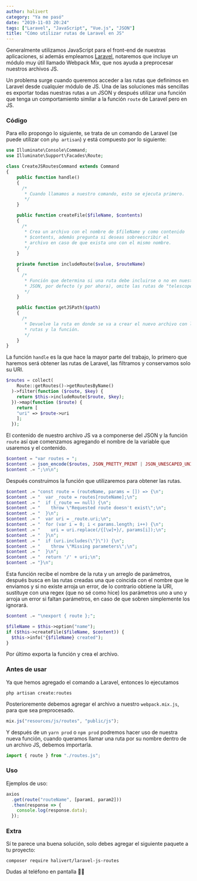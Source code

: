 ```yaml
---
author: halivert
category: "Ya me pasó"
date: "2019-11-03 20:24"
tags: ["Laravel", "JavaScript", "Vue.js", "JSON"]
title: "Cómo utilizar rutas de Laravel en JS"
---
```


Generalmente utilizamos JavaScript para el front-end de nuestras aplicaciones,
si además empleamos [Laravel][1], notaremos que incluye un módulo muy útil
llamado Webpack Mix, que nos ayuda a preprocesar nuestros archivos JS.

<!-- Seguir leyendo -->

Un problema surge cuando queremos acceder a las rutas que definimos en Laravel
desde cualquier módulo de JS. Una de las soluciones más sencillas es exportar
todas nuestras rutas a un JSON y después utilizar una función que tenga un
comportamiento similar a la función `route` de Laravel pero en JS.

### Código
Para ello propongo lo siguiente, se trata de un comando de Laravel (se puede
utilizar con `php artisan`) y está compuesto por lo siguiente:

```php
use Illuminate\Console\Command;
use Illuminate\Support\Facades\Route;

class CreateJSRoutesCommand extends Command
{
    public function handle()
    {
      /*
       * Cuando llamamos a nuestro comando, esto se ejecuta primero.
       */
    }

    public function createFile($fileName, $contents)
    {
      /*
       * Crea un archivo con el nombre de $fileName y como contenido
       * $contents, además pregunta si deseas sobreescribir el
       * archivo en caso de que exista uno con el mismo nombre.
       */
    }

    private function includeRoute($value, $routeName)
    {
      /*
       * Función que determina si una ruta debe incluirse o no en nuestro
       * JSON, por defecto (y por ahora), omite las rutas de "telescope".
       */
    }

    public function getJSPath($path)
    {
      /*
       * Devuelve la ruta en donde se va a crear el nuevo archivo con las
       * rutas y la función.
       */
    }
}
```

La función `handle` es la que hace la mayor parte del trabajo, lo primero que
haremos será obtener las rutas de Laravel, las filtramos y conservamos solo su
URI.
```php
$routes = collect(
    Route::getRoutes()->getRoutesByName()
  )->filter(function ($route, $key) {
    return $this->includeRoute($route, $key);
  })->map(function ($route) {
    return [
    "uri" => $route->uri
    ];
  });
```

El contenido de nuestro archivo JS va a componerse del JSON y la función
`route` así que comenzamos agregando el nombre de la variable que usaremos y
el contenido.
```php
$content = "var routes = ";
$content .= json_encode($routes, JSON_PRETTY_PRINT | JSON_UNESCAPED_UNICODE);
$content .= ";\n\n";
```

Después construimos la función que utilizaremos para obtener las rutas.
```php
$content .= "const route = (routeName, params = []) => {\n";
$content .= "  var _route = routes[routeName];\n";
$content .= "  if (_route == null) {\n";
$content .= "    throw \"Requested route doesn't exist\";\n";
$content .= "  }\n";
$content .= "  var uri = _route.uri;\n";
$content .= "  for (var i = 0; i < params.length; i++) {\n";
$content .= "    uri = uri.replace(/{[\w]+}/, params[i]);\n";
$content .= "  }\n";
$content .= "  if (uri.includes(\"}\")) {\n";
$content .= "    throw \"Missing parameters\";\n";
$content .= "  }\n";
$content .= "  return '/' + uri;\n";
$content .= "}\n";
```

Esta función recibe el nombre de la ruta y un arreglo de parámetros, después
busca en las rutas creadas una que coincida con el nombre que le enviamos y si
no existe arroja un error, de lo contrario obtiene la URI, sustituye con una
regex (que no sé como hice) los parámetros uno a uno y arroja un error si
faltan parámetros, en caso de que sobren simplemente los ignorará.

```php
$content .= "\nexport { route };";

$fileName = $this->option("name");
if ($this->createFile($fileName, $content)) {
  $this->info("{$fileName} created");
}
```

Por último exporta la función y crea el archivo.

### Antes de usar
Ya que hemos agregado el comando a Laravel, entonces lo ejecutamos
```shell
php artisan create:routes
```

Posterioremente debemos agregar el archivo a nuestro `webpack.mix.js`, para
que sea preprocesado.
```js
mix.js("resources/js/routes", "public/js");
```

Y después de un `yarn prod` o `npm prod` podremos hacer uso de nuestra nueva
función, cuando queramos llamar una ruta por su nombre dentro de un archivo
JS, debemos importarla.
```js
import { route } from "./routes.js";
```

### Uso
Ejemplos de uso:
```js
axios
  .get(route("routeName", [param1, param2]))
  .then(response => {
    console.log(response.data);
  });
```


### Extra
Sí te parece una buena solución, solo debes agregar el siguiente paquete a tu
proyecto:
```shell
composer require halivert/laravel-js-routes
```

Dudas al teléfono en pantalla 👋🏽

[1]: https://laravel.com
